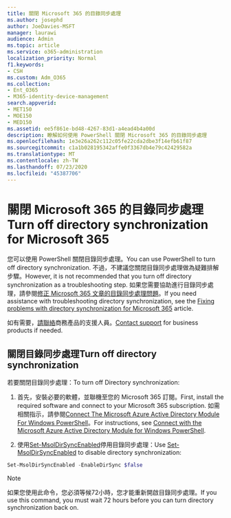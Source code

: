 ```yaml
---
title: 關閉 Microsoft 365 的目錄同步處理
ms.author: josephd
author: JoeDavies-MSFT
manager: laurawi
audience: Admin
ms.topic: article
ms.service: o365-administration
localization_priority: Normal
f1.keywords:
- CSH
ms.custom: Adm_O365
ms.collection:
- Ent_O365
- M365-identity-device-management
search.appverid:
- MET150
- MOE150
- MED150
ms.assetid: ee5f861e-bd48-4267-83d1-a4ead4b4a00d
description: 瞭解如何使用 PowerShell 關閉 Microsoft 365 的目錄同步處理
ms.openlocfilehash: 1e3e26a262c112c05fe22cda2dbe3f14efb61f87
ms.sourcegitcommit: c1a1b028195342affe0f3367db4e79c42429582a
ms.translationtype: MT
ms.contentlocale: zh-TW
ms.lasthandoff: 07/23/2020
ms.locfileid: "45387706"
---
```

# <a name="turn-off-directory-synchronization-for-microsoft-365"></a><span data-ttu-id="0c3de-103">關閉 Microsoft 365 的目錄同步處理</span><span class="sxs-lookup"><span data-stu-id="0c3de-103">Turn off directory synchronization for Microsoft 365</span></span>
<span data-ttu-id="0c3de-104">您可以使用 PowerShell 關閉目錄同步處理。</span><span class="sxs-lookup"><span data-stu-id="0c3de-104">You can use PowerShell to turn off directory synchronization.</span></span> <span data-ttu-id="0c3de-105">不過，不建議您關閉目錄同步處理做為疑難排解步驟。</span><span class="sxs-lookup"><span data-stu-id="0c3de-105">However, it is not recommended that you turn off directory synchronization as a troubleshooting step.</span></span> <span data-ttu-id="0c3de-106">如果您需要協助進行目錄同步處理，請參閱[修正 Microsoft 365 文章的目錄同步處理問題](fix-problems-with-directory-synchronization.md)。</span><span class="sxs-lookup"><span data-stu-id="0c3de-106">If you need assistance with troubleshooting directory synchronization, see the [Fixing problems with directory synchronization for Microsoft 365](fix-problems-with-directory-synchronization.md) article.</span></span> 
  
<span data-ttu-id="0c3de-107">如有需要，[請聯絡](https://support.office.com/article/32a17ca7-6fa0-4870-8a8d-e25ba4ccfd4b)商務產品的支援人員。</span><span class="sxs-lookup"><span data-stu-id="0c3de-107">[Contact support](https://support.office.com/article/32a17ca7-6fa0-4870-8a8d-e25ba4ccfd4b) for business products if needed.</span></span>
  
## <a name="turn-off-directory-synchronization"></a><span data-ttu-id="0c3de-108">關閉目錄同步處理</span><span class="sxs-lookup"><span data-stu-id="0c3de-108">Turn off directory synchronization</span></span>  
<span data-ttu-id="0c3de-109">若要關閉目錄同步處理：</span><span class="sxs-lookup"><span data-stu-id="0c3de-109">To turn off Directory synchronization:</span></span>
  
1. <span data-ttu-id="0c3de-110">首先，安裝必要的軟體，並聯機至您的 Microsoft 365 訂閱。</span><span class="sxs-lookup"><span data-stu-id="0c3de-110">First, install the required software and connect to your Microsoft 365 subscription.</span></span> <span data-ttu-id="0c3de-111">如需相關指示，請參閱[Connect The Microsoft Azure Active Directory Module For Windows PowerShell](https://docs.microsoft.com/office365/enterprise/powershell/connect-to-office-365-powershell#connect-with-the-microsoft-azure-active-directory-module-for-windows-powershell)。</span><span class="sxs-lookup"><span data-stu-id="0c3de-111">For instructions, see [Connect with the Microsoft Azure Active Directory Module for Windows PowerShell](https://docs.microsoft.com/office365/enterprise/powershell/connect-to-office-365-powershell#connect-with-the-microsoft-azure-active-directory-module-for-windows-powershell).</span></span>
    
2. <span data-ttu-id="0c3de-112">使用[Set-MsolDirSyncEnabled](https://go.microsoft.com/fwlink/p/?LinkId=821939)停用目錄同步處理：</span><span class="sxs-lookup"><span data-stu-id="0c3de-112">Use [Set-MsolDirSyncEnabled](https://go.microsoft.com/fwlink/p/?LinkId=821939) to disable directory synchronization:</span></span> 
    
  ```powershell
  Set-MsolDirSyncEnabled -EnableDirSync $false
  ```

>[!Note]
><span data-ttu-id="0c3de-113">如果您使用此命令，您必須等候72小時，您才能重新開啟目錄同步處理。</span><span class="sxs-lookup"><span data-stu-id="0c3de-113">If you use this command, you must wait 72 hours before you can turn directory synchronization back on.</span></span>
>
 
